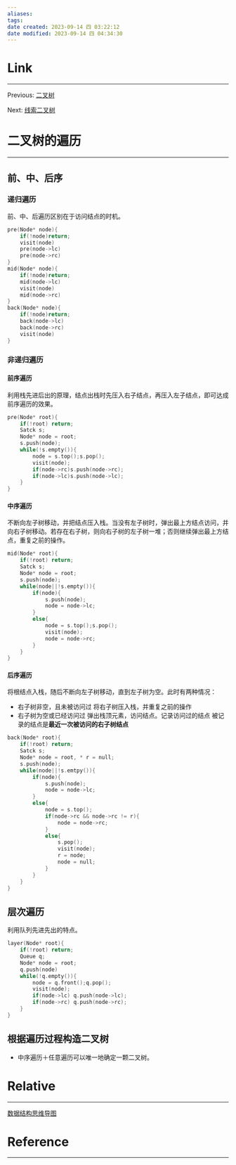 ```yaml
---
aliases: 
tags: 
date created: 2023-09-14 四 03:22:12
date modified: 2023-09-14 四 04:34:30
---
```


# Link
---
Previous: [二叉树](二叉树.md)

Next: [线索二叉树](线索二叉树.md)

# 二叉树的遍历
---

## 前、中、后序

### 递归遍历

前、中、后遍历区别在于访问结点的时机。

```c++
pre(Node* node){
	if(!node)return;
	visit(node)
	pre(node->lc)
	pre(node->rc)
}
mid(Node* node){
	if(!node)return;
	mid(node->lc)
	visit(node)
	mid(node->rc)
}
back(Node* node){
	if(!node)return;
	back(node->lc)
	back(node->rc)
	visit(node)
}
```

### 非递归遍历

#### 前序遍历

利用栈先进后出的原理，结点出栈时先压入右子结点，再压入左子结点，即可达成前序遍历的效果。

```c++
pre(Node* root){
	if(!root) return;
	Satck s;
	Node* node = root;
	s.push(node);
	while(!s.empty()){
		node = s.top();s.pop();
		visit(node);
		if(node->rc)s.push(node->rc);
		if(node->lc)s.push(node->lc);
	}
}
```

#### 中序遍历

不断向左子树移动，并把结点压入栈。当没有左子树时，弹出最上方结点访问，并向右子树移动。若存在右子树，则向右子树的左子树一堆；否则继续弹出最上方结点，重复之前的操作。

```c++
mid(Node* root){
	if(!root) return;
	Satck s;
	Node* node = root;
	s.push(node);
	while(node||!s.empty()){
		if(node){
			s.push(node);
			node = node->lc;
		}
		else{
			node = s.top();s.pop();
			visit(node);
			node = node->rc;
		}
	}
}
```

#### 后序遍历

将根结点入栈，随后不断向左子树移动，直到左子树为空。此时有两种情况：
- 右子树非空，且未被访问过
	将右子树压入栈，并重复之前的操作
- 右子树为空或已经访问过
	弹出栈顶元素，访问结点。记录访问过的结点
被记录的结点是**最近一次被访问的右子树结点**

```c++
back(Node* root){
	if(!root) return;
	Satck s;
	Node* node = root, * r = null;
	s.push(node);
	while(node||!s.emtpy()){
		if(node){
			s.push(node);
			node = node->lc;
		}
		else{
			node = s.top();
			if(node->rc && node->rc != r){
				node = node->rc;
			}
			else{
				s.pop();
				visit(node);
				r = node;
				node = null;
			}
		}
	}
}
```

## 层次遍历

利用队列先进先出的特点。

```c++
layer(Node* root){
	if(!root) return;
	Queue q;
	Node* node = root;
	q.push(node)
	while(!q.empty()){
		node = q.front();q.pop();
		visit(node);
		if(node->lc) q.push(node->lc);
		if(node->rc) q.push(node->rc);
	}
}
```

## 根据遍历过程构造二叉树

- 中序遍历＋任意遍历可以唯一地确定一颗二叉树。
# Relative
---
[数据结构思维导图](数据结构思维导图.md)

# Reference
---

